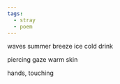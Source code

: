 ```yaml
---
tags:
  - stray
  - poem
---
```

waves
summer breeze
ice cold drink

piercing gaze
warm skin

hands,
touching